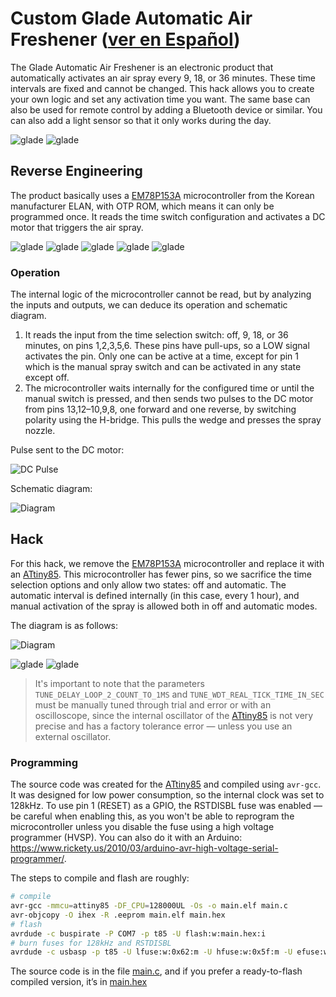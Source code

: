 # Custom Glade Automatic Air Freshener ([ver en Español](README_ES.md))

The Glade Automatic Air Freshener is an electronic product that automatically activates an air spray every 9, 18, or 36 minutes. These time intervals are fixed and cannot be changed. This hack allows you to create your own logic and set any activation time you want. The same base can also be used for remote control by adding a Bluetooth device or similar. You can also add a light sensor so that it only works during the day.

![glade](res/20250623_152617.jpg)
![glade](res/20250623_010030.jpg)

## Reverse Engineering

The product basically uses a [EM78P153A](res/EM78P153A-ELANMicroelectronics.pdf) microcontroller from the Korean manufacturer ELAN, with OTP ROM, which means it can only be programmed once. It reads the time switch configuration and activates a DC motor that triggers the air spray.

![glade](res/20250617_234056.jpg)
![glade](res/20250617_234024.jpg)
![glade](res/20250617_234016.jpg)
![glade](res/20250617_234004.png)
![glade](res/20250617_233952.png)

### Operation

The internal logic of the microcontroller cannot be read, but by analyzing the inputs and outputs, we can deduce its operation and schematic diagram.

1. It reads the input from the time selection switch: off, 9, 18, or 36 minutes, on pins 1,2,3,5,6. These pins have pull-ups, so a LOW signal activates the pin. Only one can be active at a time, except for pin 1 which is the manual spray switch and can be activated in any state except off.
2. The microcontroller waits internally for the configured time or until the manual switch is pressed, and then sends two pulses to the DC motor from pins 13,12–10,9,8, one forward and one reverse, by switching polarity using the H-bridge. This pulls the wedge and presses the spray nozzle.

Pulse sent to the DC motor:

![DC Pulse](res/pulso_spray.png)

Schematic diagram:

![Diagram](res/glade_em78.png)

## Hack

For this hack, we remove the [EM78P153A](res/EM78P153A-ELANMicroelectronics.pdf) microcontroller and replace it with an [ATtiny85](res/atmel-2586-avr-8-attiny85_datasheet.pdf). This microcontroller has fewer pins, so we sacrifice the time selection options and only allow two states: off and automatic. The automatic interval is defined internally (in this case, every 1 hour), and manual activation of the spray is allowed both in off and automatic modes.

The diagram is as follows:

![Diagram](res/glade_attiny85.png)

![glade](res/20250622_230739.jpg)
![glade](res/20250623_005728.jpg)

> It's important to note that the parameters `TUNE_DELAY_LOOP_2_COUNT_TO_1MS` and `TUNE_WDT_REAL_TICK_TIME_IN_SEC` must be manually tuned through trial and error or with an oscilloscope, since the internal oscillator of the [ATtiny85](res/atmel-2586-avr-8-attiny85_datasheet.pdf) is not very precise and has a factory tolerance error — unless you use an external oscillator.

### Programming

The source code was created for the [ATtiny85](res/atmel-2586-avr-8-attiny85_datasheet.pdf) and compiled using `avr-gcc`. It was designed for low power consumption, so the internal clock was set to 128kHz. To use pin 1 (RESET) as a GPIO, the RSTDISBL fuse was enabled — be careful when enabling this, as you won't be able to reprogram the microcontroller unless you disable the fuse using a high voltage programmer (HVSP). You can also do it with an Arduino: https://www.rickety.us/2010/03/arduino-avr-high-voltage-serial-programmer/.

The steps to compile and flash are roughly:

```sh
# compile
avr-gcc -mmcu=attiny85 -DF_CPU=128000UL -Os -o main.elf main.c
avr-objcopy -O ihex -R .eeprom main.elf main.hex
# flash
avrdude -c buspirate -P COM7 -p t85 -U flash:w:main.hex:i
# burn fuses for 128kHz and RSTDISBL
avrdude -c usbasp -p t85 -U lfuse:w:0x62:m -U hfuse:w:0x5f:m -U efuse:w:0xff:m
```

The source code is in the file [main.c](main.c), and if you prefer a ready-to-flash compiled version, it’s in [main.hex](main.hex)

